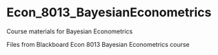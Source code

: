 # Econ_8013_BayesianEconometrics
Course materials for Bayesian Econometrics

Files from Blackboard Econ 8013 Bayesian Econometrics course
